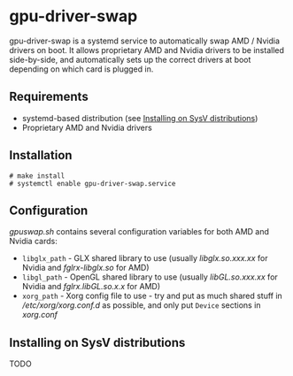 # gpu-driver-swap

gpu-driver-swap is a systemd service to automatically swap AMD / Nvidia drivers on boot. It allows proprietary AMD and Nvidia drivers to be installed side-by-side, and automatically sets up the correct drivers at boot depending on which card is plugged in.

## Requirements

* systemd-based distribution (see [Installing on SysV distributions](#installing-on-sysv-distributions))
* Proprietary AMD and Nvidia drivers

## Installation

    # make install
    # systemctl enable gpu-driver-swap.service

## Configuration

*gpuswap.sh* contains several configuration variables for both AMD and Nvidia cards:

* `libglx_path` - GLX shared library to use (usually *libglx.so.xxx.xx* for Nvidia and *fglrx-libglx.so* for AMD)
* `libgl_path` - OpenGL shared library to use (usually *libGL.so.xxx.xx* for Nvidia and *fglrx.libGL.so.x.x* for AMD)
* `xorg_path` - Xorg config file to use - try and put as much shared stuff in */etc/xorg/xorg.conf.d* as possible, and only put `Device` sections in *xorg.conf*

## Installing on SysV distributions

TODO
